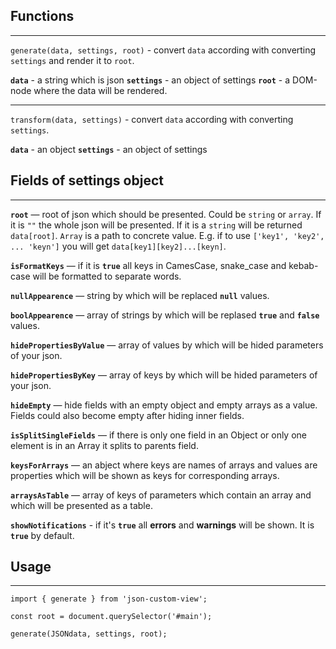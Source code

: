 ## Functions

---

`generate(data, settings, root)` - convert `data` according with converting `settings` and render it to `root`.

**`data`** - a string which is json
**`settings`** - an object of settings
**`root`** - a DOM-node where the data will be rendered.

---

`transform(data, settings)` - convert `data` according with converting `settings`.

**`data`** - an object
**`settings`** - an object of settings

## Fields of settings object

---

**`root`** — root of json which should be presented. Could be `string` or `array`. If it is `""` the whole json will be presented. If it is a `string` will be returned `data[root]`. `Array` is a path to concrete value. E.g. if to use `['key1', 'key2', ... 'keyn']` you will get `data[key1][key2]...[keyn]`.

**`isFormatKeys`** — if it is **`true`** all keys in CamesCase, snake_case and kebab-case will be formatted to separate words.

**`nullAppearence`** — string by which will be replaced **`null`** values.

**`boolAppearence`** — array of strings by which will be replased **`true`** and **`false`** values.

**`hidePropertiesByValue`** — array of values by which will be hided parameters of your json.

**`hidePropertiesByKey`** — array of keys by which will be hided parameters of your json.

**`hideEmpty`** — hide fields with an empty object and empty arrays as a value. Fields could also become empty after hiding inner fields.

**`isSplitSingleFields`** — if there is only one field in an Object or only one element is in an Array it splits to parents field.

**`keysForArrays`** — an abject where keys are names of arrays and values are properties which will be shown as keys for corresponding arrays.

**`arraysAsTable`** — array of keys of parameters which contain an array and which will be presented as a table.

**`showNotifications`** - if it's **`true`** all **errors** and **warnings** will be shown. It is **`true`** by default.

## Usage

---

```
import { generate } from 'json-custom-view';

const root = document.querySelector('#main');

generate(JSONdata, settings, root);
```

